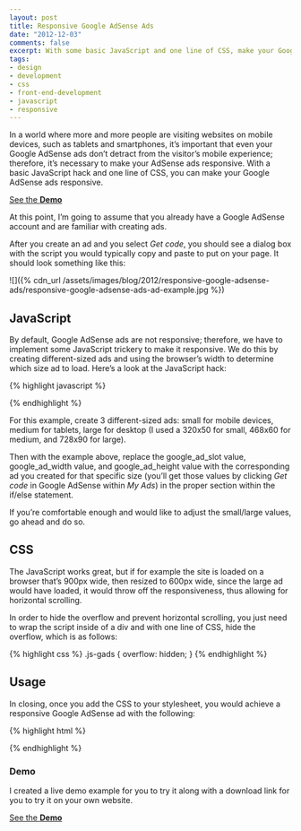 ```yaml
---
layout: post
title: Responsive Google AdSense Ads
date: "2012-12-03"
comments: false
excerpt: With some basic JavaScript and one line of CSS, make your Google AdSense ads responsive.
tags:
- design
- development
- css
- front-end-development
- javascript
- responsive
---
```


In a world where more and more people are visiting websites on mobile devices, such as tablets and smartphones, it’s important that even your Google AdSense ads don’t detract from the visitor’s mobile experience; therefore, it’s necessary to make your AdSense ads responsive. With a basic JavaScript hack and one line of CSS, you can make your Google AdSense ads responsive.

<p><a href="{{ site.labs_url }}/responsive-google-adsense/" class="button button--labs" target="_blank">See the <b>Demo</b></a></p>

At this point, I’m going to assume that you already have a Google AdSense account and are familiar with creating ads.

After you create an ad and you select *Get code*, you should see a dialog box with the script you would typically copy and paste to put on your page. It should look something like this:

![]({% cdn_url /assets/images/blog/2012/responsive-google-adsense-ads/responsive-google-adsense-ads-ad-example.jpg %})

## JavaScript

By default, Google AdSense ads are not responsive; therefore, we have to implement some JavaScript trickery to make it responsive. We do this by creating different-sized ads and using the browser’s width to determine which size ad to load. Here’s a look at the JavaScript hack:

{% highlight javascript %}
<script type="text/javascript"><!--
  google_ad_client = "ca-pub-XXXXXXXXXXXXXXXX";
  if (window.innerWidth <= 350) {
    // Small ad
    google_ad_slot = "XXXXXXXXXX";
    google_ad_width = 320;
    google_ad_height = 50;
  } else if (window.innerWidth >= 750) {
    // Large ad
    google_ad_slot = "XXXXXXXXXX";
    google_ad_width = 728;
    google_ad_height = 90;
  } else {
    // Medium (fallback) ad
    google_ad_slot = "XXXXXXXXXX";
    google_ad_width = 468;
    google_ad_height = 60;
  }
//--></script>
{% endhighlight %}

For this example, create 3 different-sized ads: small for mobile devices, medium for tablets, large for desktop (I used a 320x50 for small, 468x60 for medium, and 728x90 for large).

Then with the example above, replace the <span class="highlight">google_ad_slot value</span>, <span class="highlight">google_ad_width value</span>, and <span class="highlight">google_ad_height</span> value with the corresponding ad you created for that specific size (you’ll get those values by clicking <em>Get code</em> in Google AdSense within *My Ads*) in the proper section within the if/else statement.

If you’re comfortable enough and would like to adjust the small/large values, go ahead and do so.

## CSS

The JavaScript works great, but if for example the site is loaded on a browser that’s 900px wide, then resized to 600px wide, since the large ad would have loaded, it would throw off the responsiveness, thus allowing for horizontal scrolling.

In order to hide the overflow and prevent horizontal scrolling, you just need to wrap the script inside of a div and with one line of CSS, hide the overflow, which is as follows:

{% highlight css %}
.js-gads {
  overflow: hidden;
}
{% endhighlight %}

## Usage

In closing, once you add the CSS to your stylesheet, you would achieve a responsive Google AdSense ad with the following:

{% highlight html %}
<div class="js-gads">
  <script type="text/javascript"><!--
    google_ad_client = "ca-pub-XXXXXXXXXXXXXXXX";
    if (window.innerWidth <= 350) {
      // Small ad
      google_ad_slot = "XXXXXXXXXX";
      google_ad_width = 320;
      google_ad_height = 50;
    } else if (window.innerWidth >= 750) {
      // Large ad
      google_ad_slot = "XXXXXXXXXX";
      google_ad_width = 728;
      google_ad_height = 90;
    } else {
      // Medium (fallback) ad
      google_ad_slot = "XXXXXXXXXX";
      google_ad_width = 468;
      google_ad_height = 60;
    }
  //--></script>
  <script type="text/javascript" src="http://pagead2.googlesyndication.com/pagead/show_ads.js"></script>
</div>
{% endhighlight %}

### Demo

I created a live demo example for you to try it along with a download link for you to try it on your own website.

<p><a href="{{ site.labs_url }}/responsive-google-adsense/" class="button button--labs" target="_blank">See the <b>Demo</b></a></p>